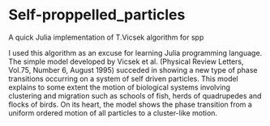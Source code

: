 # Self-proppelled_particles
A quick Julia implementation of T.Vicsek algorithm for spp

I used this algorithm as an excuse for learning Julia programming language. The simple model developed by Vicsek et al. (Physical Review Letters, Vol.75, Number 6, August 1995) succeded in showing a new type of phase transitions occurring on a system of self driven particles. This model explains to some extent the motion of biological systems involving clustering and migration such as schools of fish, herds of quadrupedes and flocks of birds. On its heart, the model shows the phase transition from a uniform ordered motion of all particles to a cluster-like motion.
